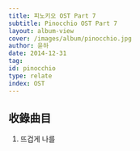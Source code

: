 ```yaml
---
title: 피노키오 OST Part 7
subtitle: Pinocchio OST Part 7
layout: album-view
cover: /images/album/pinocchio.jpg
author: 윤하
date: 2014-12-31
tag:
id: pinocchio
type: relate
index: OST
---
```


## 收錄曲目

1. 뜨겁게 나를
